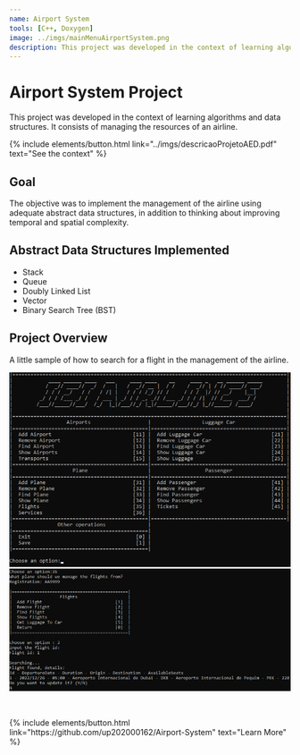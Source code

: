 ```yaml
---
name: Airport System
tools: [C++, Doxygen]
image: ../imgs/mainMenuAirportSystem.png
description: This project was developed in the context of learning algorithms and data structures. It consists of managing the resources of an airline.
---
```


# Airport System Project

This project was developed in the context of learning algorithms and data structures. It consists of managing the resources of an airline.

<p>
{% include elements/button.html link="../imgs/descricaoProjetoAED.pdf" text="See the context" %}
</p>

## Goal

The objective was to implement the management of the airline using adequate abstract data structures, in addition to thinking about improving temporal and spatial complexity.

## Abstract Data Structures Implemented
- Stack
- Queue
- Doubly Linked List
- Vector
- Binary Search Tree (BST)

## Project Overview

A little sample of how to search for a flight in the management of the airline.

<p class="smart-pictures">
    <img src="../imgs/mainMenuAirportSystem.png" alt="Image">
    <img src="../imgs/usageAirportSystem.png" alt="Image">
</p>

<br>

<p  class="text-center">
{% include elements/button.html link="https://github.com/up202000162/Airport-System" text="Learn More" %}
</p>